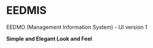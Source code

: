 # EEDMIS
EEDMO (Management Information System) - UI version 1

**Simple and Elegant Look and Feel**
